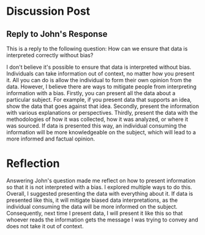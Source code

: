 # Discussion Post

## Reply to John's Response

This is a reply to the following question: How can we ensure that data is interpreted correctly without bias?

I don't believe it's possible to ensure that data is interpreted without bias. Individuals can take information out of context, no matter how you present it. All you can do is allow the individual to form their own opinion from the data. However, I believe there are ways to mitigate people from interpreting information with a bias. Firstly, you can present all the data about a particular subject. For example, if you present data that supports an idea, show the data that goes against that idea. Secondly, present the information with various explanations or perspectives. Thirdly, present the data with the methodologies of how it was collected, how it was analyzed, or where it was sourced. If data is presented this way, an individual consuming the information will be more knowledgeable on the subject, which will lead to a more informed and factual opinion.

# Reflection

Answering John's question made me reflect on how to present information so that it is not interpreted with a bias. I explored multiple ways to do this. Overall, I suggested presenting the data with everything about it. If data is presented like this, it will mitigate biased data interpretations, as the individual consuming the data will be more informed on the subject. Consequently, next time I present data, I will present it like this so that whoever reads the information gets the message I was trying to convey and does not take it out of context.
